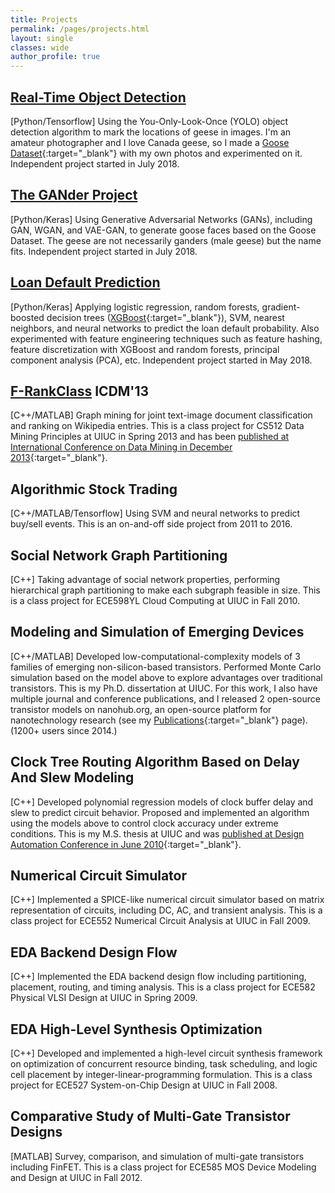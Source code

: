 ```yaml
---
title: Projects
permalink: /pages/projects.html
layout: single
classes: wide
author_profile: true
---
```


## [Real-Time Object Detection](/projects/object-detection.html)
[Python/Tensorflow]
Using the You-Only-Look-Once (YOLO) object detection algorithm to mark the locations of geese in images. I'm an amateur photographer and I love Canada geese, so I made a [Goose Dataset](https://github.com/steggie3/goose-dataset){:target="_blank"} with my own photos and experimented on it. Independent project started in July 2018.

## [The GANder Project](/projects/gander.html)
[Python/Keras]
Using Generative Adversarial Networks (GANs), including GAN, WGAN, and VAE-GAN, to generate goose faces based on the Goose Dataset. The geese are not necessarily ganders (male geese) but the name fits. Independent project started in July 2018.

## [Loan Default Prediction](/projects/loan-default.html)
[Python/Keras]
Applying logistic regression, random forests, gradient-boosted decision trees ([XGBoost](https://xgboost.readthedocs.io/en/latest/){:target="_blank"}), SVM, nearest neighbors, and neural networks to predict the loan default probability. Also experimented with feature engineering techniques such as feature hashing, feature discretization with XGBoost and random forests, principal component analysis (PCA), etc. Independent project started in May 2018.

## [F-RankClass](/projects/f-rankclass.html) ICDM'13
[C++/MATLAB]
Graph mining for joint text-image document classification and ranking on Wikipedia entries. This is a class project for CS512 Data Mining Principles at UIUC in Spring 2013 and has been [published at International Conference on Data Mining in December 2013](https://ieeexplore.ieee.org/abstract/document/6729588/){:target="_blank"}. 

## Algorithmic Stock Trading
[C++/MATLAB/Tensorflow]
Using SVM and neural networks to predict buy/sell events. This is an on-and-off side project from 2011 to 2016.

## Social Network Graph Partitioning
[C++]
Taking advantage of social network properties, performing hierarchical graph partitioning to make each subgraph feasible in size. This is a class project for ECE598YL Cloud Computing at UIUC in Fall 2010.

## Modeling and Simulation of Emerging Devices
[C++/MATLAB]
Developed low-computational-complexity models of 3 families of emerging non-silicon-based transistors. Performed Monte Carlo simulation based on the model above to explore advantages over traditional transistors. This is my Ph.D. dissertation at UIUC. For this work, I also have multiple journal and conference publications, and I released 2 open-source transistor models on nanohub.org, an open-source platform for nanotechnology research (see my [Publications](/pages/publications.html){:target="_blank"} page). (1200+ users since 2014.)

## Clock Tree Routing Algorithm Based on Delay And Slew Modeling
[C++]
Developed polynomial regression models of clock buffer delay and slew to predict circuit behavior. Proposed and implemented an algorithm using the models above to control clock accuracy under extreme conditions. This is my M.S. thesis at UIUC and was [published at Design Automation Conference in June 2010](https://dl.acm.org/citation.cfm?id=1837297){:target="_blank"}.

## Numerical Circuit Simulator
[C++]
Implemented a SPICE-like numerical circuit simulator based on matrix representation of circuits, including DC, AC, and transient analysis. This is a class project for ECE552 Numerical Circuit Analysis at UIUC in Fall 2009.

## EDA Backend Design Flow
[C++]
Implemented the EDA backend design flow including partitioning, placement, routing, and timing analysis. This is a class project for ECE582 Physical VLSI Design at UIUC in Spring 2009.

## EDA High-Level Synthesis Optimization
[C++]
Developed and implemented a high-level circuit synthesis framework on optimization of concurrent resource binding, task scheduling, and logic cell placement by integer-linear-programming formulation. This is a class project for ECE527 System-on-Chip Design at UIUC in Fall 2008.

## Comparative Study of Multi-Gate Transistor Designs
[MATLAB]
Survey, comparison, and simulation of multi-gate transistors including FinFET. This is a class project for ECE585 MOS Device Modeling and Design at UIUC in Fall 2012.

